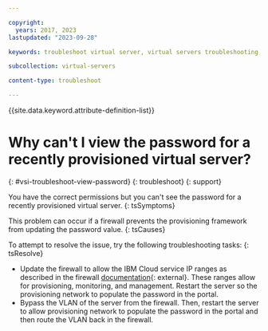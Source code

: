 ```yaml
---

copyright:
  years: 2017, 2023
lastupdated: "2023-09-28"

keywords: troubleshoot virtual server, virtual servers troubleshooting, tips, error, problem, insufficient capacity

subcollection: virtual-servers

content-type: troubleshoot

---
```


{{site.data.keyword.attribute-definition-list}}

# Why can't I view the password for a recently provisioned virtual server?
{: #vsi-troubleshoot-view-password}
{: troubleshoot}
{: support}

You have the correct permissions but you can't see the password for a recently provisioned virtual server.
{: tsSymptoms}

This problem can occur if a firewall prevents the provisioning framework from updating the password value.
{: tsCauses}

To attempt to resolve the issue, try the following troubleshooting tasks:
{: tsResolve}

* Update the firewall to allow the IBM Cloud service IP ranges as described in the firewall [documentation](/docs/vsrx?topic=hardware-firewall-shared-ibm-cloud-ip-ranges){: external}. These ranges allow for provisioning, monitoring, and management. Restart the server so the provisioning network to populate the password in the portal.
* Bypass the VLAN of the server from the firewall. Then, restart the server to allow provisioning network to populate the password in the portal and then route the VLAN back in the firewall.
